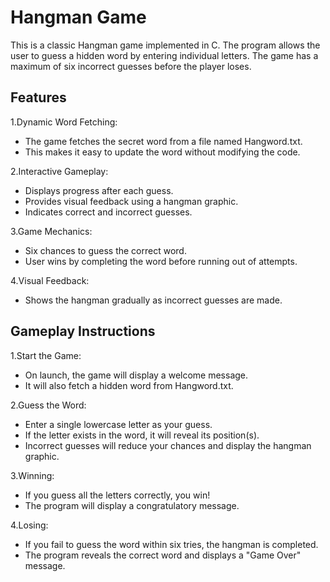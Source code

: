 # Hangman Game
This is a classic Hangman game implemented in C. The program allows the user to guess a hidden word by entering individual letters. The game has a maximum of six incorrect guesses before the player loses.

## Features
1.Dynamic Word Fetching:
- The game fetches the secret word from a file named Hangword.txt.
- This makes it easy to update the word without modifying the code.

2.Interactive Gameplay:
- Displays progress after each guess.
- Provides visual feedback using a hangman graphic.
- Indicates correct and incorrect guesses.

3.Game Mechanics:
- Six chances to guess the correct word.
- User wins by completing the word before running out of attempts.

4.Visual Feedback:
- Shows the hangman gradually as incorrect guesses are made.

## Gameplay Instructions
1.Start the Game:
- On launch, the game will display a welcome message.
- It will also fetch a hidden word from Hangword.txt.

2.Guess the Word:
- Enter a single lowercase letter as your guess.
- If the letter exists in the word, it will reveal its position(s).
- Incorrect guesses will reduce your chances and display the hangman graphic.

3.Winning:
- If you guess all the letters correctly, you win!
- The program will display a congratulatory message.

4.Losing:
- If you fail to guess the word within six tries, the hangman is completed.
- The program reveals the correct word and displays a "Game Over" message.
